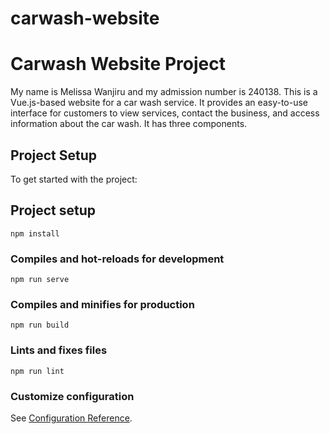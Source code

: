 # carwash-website
# Carwash Website Project

My name is Melissa Wanjiru and my admission number is 240138.
This is a Vue.js-based website for a car wash service.
It provides an easy-to-use interface for customers to view services, contact the business, and access information about the car wash.
It has three components. 

## Project Setup

To get started with the project:

## Project setup
```
npm install
```

### Compiles and hot-reloads for development
```
npm run serve
```

### Compiles and minifies for production
```
npm run build
```

### Lints and fixes files
```
npm run lint
```

### Customize configuration
See [Configuration Reference](https://cli.vuejs.org/config/).
